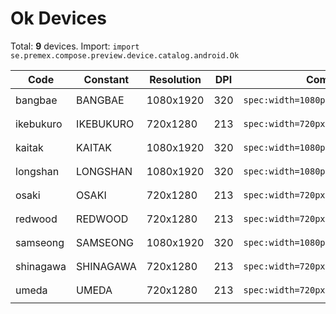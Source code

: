 # Ok Devices

Total: **9** devices. Import: `import se.premex.compose.preview.device.catalog.android.Ok`

| Code | Constant | Resolution | DPI | Compose Spec | Preview Usage |
|------|----------|------------|-----|-------------|---------------|
| bangbae | BANGBAE | 1080x1920 | 320 | `spec:width=1080px,height=1920px,dpi=320` | `@Preview(device = Ok.BANGBAE)` |
| ikebukuro | IKEBUKURO | 720x1280 | 213 | `spec:width=720px,height=1280px,dpi=213` | `@Preview(device = Ok.IKEBUKURO)` |
| kaitak | KAITAK | 1080x1920 | 320 | `spec:width=1080px,height=1920px,dpi=320` | `@Preview(device = Ok.KAITAK)` |
| longshan | LONGSHAN | 1080x1920 | 320 | `spec:width=1080px,height=1920px,dpi=320` | `@Preview(device = Ok.LONGSHAN)` |
| osaki | OSAKI | 720x1280 | 213 | `spec:width=720px,height=1280px,dpi=213` | `@Preview(device = Ok.OSAKI)` |
| redwood | REDWOOD | 720x1280 | 213 | `spec:width=720px,height=1280px,dpi=213` | `@Preview(device = Ok.REDWOOD)` |
| samseong | SAMSEONG | 1080x1920 | 320 | `spec:width=1080px,height=1920px,dpi=320` | `@Preview(device = Ok.SAMSEONG)` |
| shinagawa | SHINAGAWA | 720x1280 | 213 | `spec:width=720px,height=1280px,dpi=213` | `@Preview(device = Ok.SHINAGAWA)` |
| umeda | UMEDA | 720x1280 | 213 | `spec:width=720px,height=1280px,dpi=213` | `@Preview(device = Ok.UMEDA)` |

<!-- Generated automatically. Do not edit manually. -->
